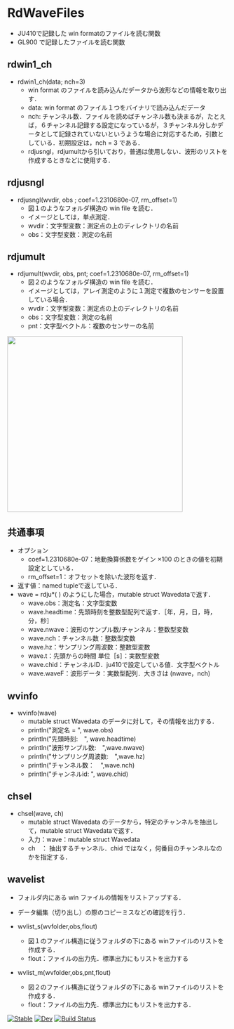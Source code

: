 # RdWaveFiles

* JU410で記録した win formatのファイルを読む関数
* GL900 で記録したファイルを読む関数

## rdwin1_ch

* rdwin1_ch(data; nch=3)
  * win format のファイルを読み込んだデータから波形などの情報を取り出す．
  * data: win format のファイル１つをバイナリで読み込んだデータ
  * nch: チャンネル数．ファイルを読めばチャンネル数も決まるが，たとえば，６チャンネル記録する設定になっているが，３チャンネル分しかデータとして記録されていないというような場合に対応するため，引数としている．初期設定は，nch = 3 である．
  * rdjusngl，rdjumultから引いており，普通は使用しない．波形のリストを作成するときなどに使用する．

## rdjusngl

* rdjusngl(wvdir, obs ; coef=1.2310680e-07, rm_offset=1)
  * 図１のようなフォルダ構造の win file を読む．
  * イメージとしては，単点測定．
  * wvdir：文字型変数：測定点の上のディレクトリの名前
  * obs：文字型変数：測定の名前

## rdjumult

* rdjumult(wvdir, obs, pnt; coef=1.2310680e-07, rm_offset=1)
  * 図２のようなフォルダ構造の win file を読む．
  * イメージとしては，アレイ測定のように１測定で複数のセンサーを設置している場合．
  * wvdir：文字型変数：測定点の上のディレクトリの名前
  * obs：文字型変数：測定の名前
  * pnt：文字型ベクトル：複数のセンサーの名前

<img src="./rdjufig.png" width=400>

## 共通事項

* オプション
  * coef=1.2310680e-07：地動換算係数をゲイン ×100 のときの値を初期設定としている．
  * rm_offset=1：オフセットを除いた波形を返す．
* 返す値：named tupleで返している．
* wave = rdju*( ) のようにした場合，mutable struct Wavedataで返す．
  * wave.obs：測定名：文字型変数
  * wave.headtime：先頭時刻を整数型配列で返す．［年，月，日，時，分，秒］
  * wave.nwave：波形のサンプル数/チャンネル：整数型変数
  * wave.nch：チャンネル数：整数型変数
  * wave.hz：サンプリング周波数：整数型変数
  * wave.t：先頭からの時間 単位［s］：実数型変数
  * wave.chid：チャンネルID．ju410で設定している値．文字型ベクトル
  * wave.waveF：波形データ：実数型配列．大きさは (nwave，nch)

## wvinfo

* wvinfo(wave) 
  * mutable struct Wavedata のデータに対して，その情報を出力する．
  * println("測定名 = ", wave.obs)
  * println("先頭時刻:　", wave.headtime)
  * println("波形サンプル数:　",wave.nwave)
  * println("サンプリング周波数:　",wave.hz)
  * println("チャンネル数：　",wave.nch)
  * println("チャンネルid: ", wave.chid)

## chsel

* chsel(wave, ch)
  * mutable struct Wavedata のデータから，特定のチャンネルを抽出して，mutable struct Wavedataで返す．
  * 入力：wave：mutable struct Wavedata
  * ch　： 抽出するチャンネル．chid ではなく，何番目のチャンネルなのかを指定する．

## wavelist

* フォルダ内にある win ファイルの情報をリストアップする．
* データ編集（切り出し）の際のコピーミスなどの確認を行う．

* wvlist_s(wvfolder,obs,flout)
  * 図１のファイル構造に従うフォルダの下にある winファイルのリストを作成する．
  * flout：ファイルの出力先．標準出力にもリストを出力する

* wvlist_m(wvfolder,obs,pnt,flout)
  * 図２のファイル構造に従うフォルダの下にある winファイルのリストを作成する．
  * flout：ファイルの出力先．標準出力にもリストを出力する．


[![Stable](https://img.shields.io/badge/docs-stable-blue.svg)](https://nmaedajp.github.io/RdJUFiles.jl/stable/)
[![Dev](https://img.shields.io/badge/docs-dev-blue.svg)](https://nmaedajp.github.io/RdJUFiles.jl/dev/)
[![Build Status](https://github.com/nmaedajp/RdJUFiles.jl/actions/workflows/CI.yml/badge.svg?branch=main)](https://github.com/nmaedajp/RdJUFiles.jl/actions/workflows/CI.yml?query=branch%3Amain)
